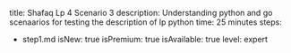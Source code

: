 title: Shafaq Lp 4 Scenario 3
description: Understanding python and go scenaarios for testing the description of lp python
time: 25 minutes
steps:
  - step1.md
isNew: true
isPremium: true
isAvailable: true
level: expert
